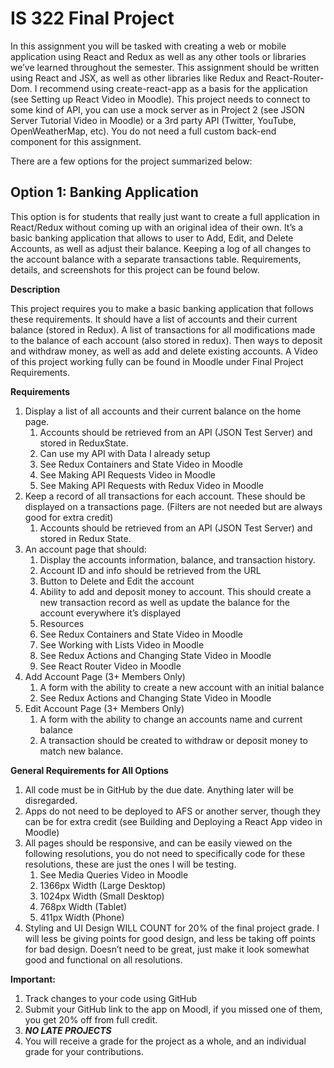 IS 322 Final Project
=====================

In this assignment you will be tasked with creating a web or mobile application using React and
Redux as well as any other tools or libraries we’ve learned throughout the semester.
This assignment should be written using React and JSX, as well as other libraries like Redux and
React-Router-Dom. I recommend using create-react-app as a basis for the application (see
Setting up React Video in Moodle). This project needs to connect to some kind of API, you can
use a mock server as in Project 2 (see JSON Server Tutorial Video in Moodle) or a 3rd party API
(Twitter, YouTube, OpenWeatherMap, etc). You do not need a full custom back-end component
for this assignment.

There are a few options for the project summarized below:

Option 1: Banking Application
----------------------------------
This option is for students that really just want to create a full application in React/Redux
without coming up with an original idea of their own. It’s a basic banking application that allows
to user to Add, Edit, and Delete Accounts, as well as adjust their balance. Keeping a log of all
changes to the account balance with a separate transactions table. Requirements, details, and
screenshots for this project can be found below.

**Description**

This project requires you to make a basic banking application that follows these requirements. It should have a list of accounts and their current balance (stored in Redux). A list of transactions for all modifications made to the balance of each account (also stored in redux). Then ways to deposit and withdraw money, as well as add and delete existing accounts. A Video of this project working fully can be found in Moodle under Final Project Requirements.

**Requirements**
1. Display a list of all accounts and their current balance on the home page.
    1. Accounts should be retrieved from an API (JSON Test Server) and stored in ReduxState.
    2. Can use my API with Data I already setup
    3. See Redux Containers and State Video in Moodle
    4. See Making API Requests Video in Moodle
    5. See Making API Requests with Redux Video in Moodle
2. Keep a record of all transactions for each account. These should be displayed on a transactions
page. (Filters are not needed but are always good for extra credit)
    1. Accounts should be retrieved from an API (JSON Test Server) and stored in Redux State.
3. An account page that should:
    1. Display the accounts information, balance, and transaction history.
    2. Account ID and info should be retrieved from the URL
    3. Button to Delete and Edit the account
    4. Ability to add and deposit money to account. This should create a new transaction record as well as update the balance for the account everywhere it’s displayed
    5. Resources
    6. See Redux Containers and State Video in Moodle
    7. See Working with Lists Video in Moodle
    8. See Redux Actions and Changing State Video in Moodle
    9. See React Router Video in Moodle
4. Add Account Page (3+ Members Only)
    1. A form with the ability to create a new account with an initial balance
    2. See Redux Actions and Changing State Video in Moodle
5. Edit Account Page (3+ Members Only)
    1. A form with the ability to change an accounts name and current balance
    2. A transaction should be created to withdraw or deposit money to match new balance.

**General Requirements for All Options**
1. All code must be in GitHub by the due date. Anything later will be disregarded.
2. Apps do not need to be deployed to AFS or another server, though they can be for extra
credit (see Building and Deploying a React App video in Moodle)
3. All pages should be responsive, and can be easily viewed on the following resolutions,
you do not need to specifically code for these resolutions, these are just the ones I will
be testing.
    1. See Media Queries Video in Moodle
    2. 1366px Width (Large Desktop)
    3. 1024px Width (Small Desktop)
    4. 768px Width (Tablet)
    5. 411px Width (Phone)
4. Styling and UI Design WILL COUNT for 20% of the final project grade. I will less be giving points for good design, and less be taking off points for bad design. Doesn’t need to be great, just make it look somewhat good and functional on all resolutions.

**Important:**
1. Track changes to your code using GitHub
2. Submit your GitHub link to the app on Moodl, if you missed one of them, you get 20% off
from full credit.
3. ***NO LATE PROJECTS***
4. You will receive a grade for the project as a whole, and an individual grade for your
contributions.